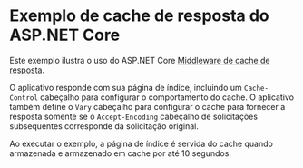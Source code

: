 # <a name="aspnet-core-response-caching-sample"></a>Exemplo de cache de resposta do ASP.NET Core

Este exemplo ilustra o uso do ASP.NET Core [Middleware de cache de resposta](https://docs.microsoft.com/aspnet/core/performance/caching/middleware).

O aplicativo responde com sua página de índice, incluindo um `Cache-Control` cabeçalho para configurar o comportamento do cache. O aplicativo também define o `Vary` cabeçalho para configurar o cache para fornecer a resposta somente se o `Accept-Encoding` cabeçalho de solicitações subsequentes corresponde da solicitação original.

Ao executar o exemplo, a página de índice é servida do cache quando armazenada e armazenado em cache por até 10 segundos.
